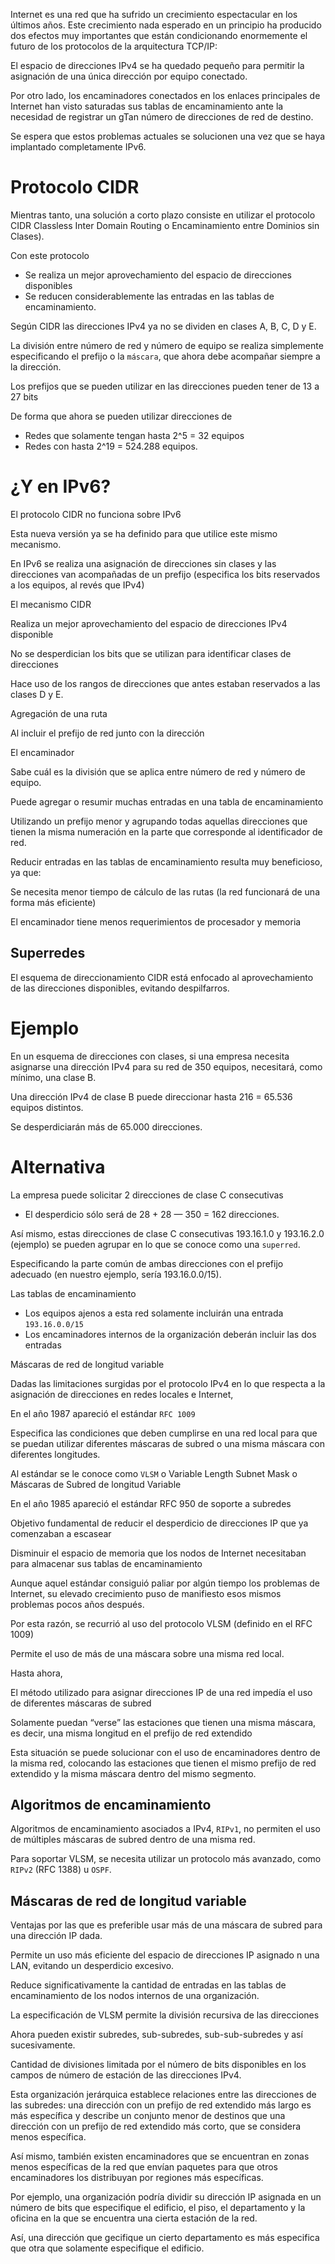 Internet es una red que ha sufrido un crecimiento espectacular en los últimos años.
Este crecimiento nada esperado en un principio ha producido dos efectos muy
importantes que están condicionando enormemente el futuro de los protocolos de
la arquitectura TCP/IP:

El espacio de direcciones IPv4 se ha quedado pequeño para permitir la asignación de una única dirección por equipo conectado.

Por otro lado, los encaminadores conectados en los enlaces principales de Internet han visto saturadas sus tablas de encaminamiento ante la necesidad de registrar un gTan número de direcciones de red de destino.

Se espera que estos problemas actuales se solucionen una vez que se haya implantado completamente IPv6.

# Protocolo CIDR

Mientras tanto, una solución a corto plazo consiste en utilizar el protocolo CIDR
Classless Inter Domain Routing o Encaminamiento entre Dominios sin Clases).

Con este protocolo

- Se realiza un mejor aprovechamiento del espacio de direcciones disponibles
- Se reducen considerablemente las entradas en las tablas de encaminamiento.

Según CIDR las direcciones IPv4 ya no se dividen en clases A, B, C, D y E.

La división entre número de red y número de equipo se realiza simplemente especificando el prefijo o la `máscara`, que ahora
debe acompañar siempre a la dirección.

Los prefijos que se pueden utilizar en las direcciones pueden tener de 13 a 27 bits

De forma que ahora se pueden utilizar direcciones de

- Redes que solamente tengan hasta 2^5 = 32 equipos
- Redes con hasta 2^19 = 524.288 equipos.

# ¿Y en IPv6?

El protocolo CIDR no funciona sobre IPv6

Esta nueva versión ya se ha definido para que utilice este mismo mecanismo.

En IPv6 se realiza una asignación de direcciones sin clases y las direcciones van acompañadas de un prefijo (especifica los bits
reservados a los equipos, al revés que IPv4)

El mecanismo CIDR

Realiza un mejor aprovechamiento del espacio de direcciones IPv4 disponible

No se desperdician los bits que se utilizan para identificar clases de direcciones

Hace uso de los rangos de direcciones que antes estaban reservados a las clases D y E.

Agregación de una ruta

Al incluir el prefijo de red junto con la dirección

El encaminador

Sabe cuál es la división que se aplica entre número de red y número de equipo.

Puede agregar o resumir muchas entradas en una tabla de encaminamiento

Utilizando un prefijo menor y agrupando todas aquellas direcciones que tienen la misma
numeración en la parte que corresponde al identificador de red.

Reducir entradas en las tablas de encaminamiento resulta muy beneficioso, ya que:

Se necesita menor tiempo de cálculo de las rutas (la red funcionará de una forma más eficiente)

El encaminador tiene menos requerimientos de procesador y memoria

## Superredes

El esquema de direccionamiento CIDR está enfocado al aprovechamiento de las
direcciones disponibles, evitando despilfarros.

# Ejemplo

En un esquema de direcciones con clases, si una empresa necesita asignarse una dirección IPv4 para su red de 350 equipos, necesitará, como mínimo, una clase B.

Una dirección IPv4 de clase B puede direccionar hasta 216 = 65.536 equipos distintos.

Se desperdiciarán más de 65.000 direcciones.

# Alternativa

La empresa puede solicitar 2 direcciones de clase C consecutivas

- El desperdicio sólo será de 28 + 28 — 350 = 162 direcciones.

Así mismo, estas direcciones de clase C consecutivas 193.16.1.0 y 193.16.2.0 (ejemplo) se pueden agrupar en lo que se conoce como una `superred`.

Especificando la parte común de ambas direcciones con el prefijo adecuado (en nuestro ejemplo, sería 193.16.0.0/15).

Las tablas de encaminamiento

- Los equipos ajenos a esta red solamente incluirán una entrada `193.16.0.0/15`
- Los encaminadores internos de la organización deberán incluir las dos entradas

Máscaras de red de longitud variable

Dadas las limitaciones surgidas por el protocolo IPv4 en lo que respecta a la asignación de direcciones en redes locales e
Internet,

En el año 1987 apareció el estándar `RFC 1009`

Especifica las condiciones que deben cumplirse en una red local para que se puedan utilizar diferentes máscaras de subred o una misma máscara con diferentes longitudes.

Al estándar se le conoce como `VLSM` o Variable Length Subnet Mask o Máscaras de Subred de longitud Variable

En el año 1985 apareció el estándar RFC 950 de soporte a subredes

Objetivo fundamental de reducir el desperdicio de direcciones IP que ya comenzaban a escasear

Disminuir el espacio de memoria que los nodos de Internet necesitaban para almacenar sus tablas de encaminamiento

Aunque aquel estándar consiguió paliar por algún tiempo los problemas de Internet, su elevado crecimiento puso de manifiesto esos mismos problemas pocos años después.

Por esta razón, se recurrió al uso del protocolo VLSM (definido en el RFC 1009)

Permite el uso de más de una máscara sobre una misma red local.

Hasta ahora,

El método utilizado para asignar direcciones IP de una red impedía el uso de diferentes máscaras de subred

Solamente puedan “verse” las estaciones que tienen una misma máscara, es decir, una misma longitud en el prefijo de red extendido

Esta situación se puede solucionar con el uso de encaminadores dentro de la misma red, colocando las estaciones que
tienen el mismo prefijo de red extendido y la misma máscara dentro del mismo segmento.

## Algoritmos de encaminamiento

Algoritmos de encaminamiento asociados a IPv4, `RIPv1`, no permiten el uso de múltiples máscaras de subred dentro de una misma red.

Para soportar VLSM, se necesita utilizar un protocolo más avanzado, como `RIPv2` (RFC 1388) u `OSPF`.

## Máscaras de red de longitud variable

Ventajas por las que es preferible usar más de una máscara de subred para una dirección IP
dada.

Permite un uso más eficiente del espacio de direcciones IP asignado n una LAN, evitando un desperdicio
excesivo.

Reduce significativamente la cantidad de entradas en las tablas de encaminamiento de los nodos internos
de una organización.

La especificación de VLSM permite la división recursiva de las direcciones

Ahora pueden existir subredes, sub-subredes, sub-sub-subredes y así sucesivamente.

Cantidad de divisiones limitada por el número de bits disponibles en los campos de número de
estación de las direcciones IPv4.

Esta organización jerárquica establece relaciones entre las direcciones de las subredes: una dirección con
un prefijo de red extendido más largo es más específica y describe un conjunto menor de destinos que
una dirección con un prefijo de red extendido más corto, que se considera menos específica.

Así mismo, también existen encaminadores que se encuentran en zonas menos específicas de la red que envían paquetes para que otros encaminadores los distribuyan por regiones más específicas.

Por ejemplo, una organización podría dividir su dirección IP asignada en un número de bits que especifique el edificio, el piso, el departamento y la oficina en la que se encuentra una cierta estación de la red.

Así, una dirección que gecifique un cierto departamento es más especifica que otra que
solamente especifique el edificio.
